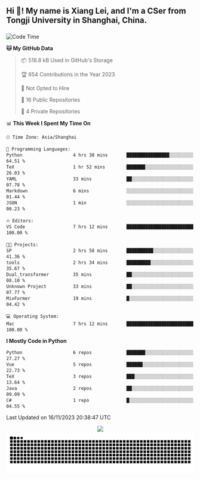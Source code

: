 <h2 align="left">Hi 👋! My name is Xiang Lei, and I'm a CSer from Tongji University in Shanghai, China.</h2>

###

<!--START_SECTION:waka-->
![Code Time](http://img.shields.io/badge/Code%20Time-291%20hrs%2022%20mins-blue)

**🐱 My GitHub Data** 

> 📦 518.8 kB Used in GitHub's Storage 
 > 
> 🏆 654 Contributions in the Year 2023
 > 
> 🚫 Not Opted to Hire
 > 
> 📜 16 Public Repositories 
 > 
> 🔑 4 Private Repositories 
 > 
📊 **This Week I Spent My Time On** 

```text
🕑︎ Time Zone: Asia/Shanghai

💬 Programming Languages: 
Python                   4 hrs 38 mins       ████████████████░░░░░░░░░   64.51 % 
TeX                      1 hr 52 mins        ███████░░░░░░░░░░░░░░░░░░   26.03 % 
YAML                     33 mins             ██░░░░░░░░░░░░░░░░░░░░░░░   07.78 % 
Markdown                 6 mins              ░░░░░░░░░░░░░░░░░░░░░░░░░   01.44 % 
JSON                     1 min               ░░░░░░░░░░░░░░░░░░░░░░░░░   00.23 % 

🔥 Editors: 
VS Code                  7 hrs 12 mins       █████████████████████████   100.00 % 

🐱‍💻 Projects: 
SP                       2 hrs 58 mins       ██████████░░░░░░░░░░░░░░░   41.36 % 
tools                    2 hrs 34 mins       █████████░░░░░░░░░░░░░░░░   35.67 % 
Dual_transformer         35 mins             ██░░░░░░░░░░░░░░░░░░░░░░░   08.10 % 
Unknown Project          33 mins             ██░░░░░░░░░░░░░░░░░░░░░░░   07.77 % 
MixFormer                19 mins             █░░░░░░░░░░░░░░░░░░░░░░░░   04.42 % 

💻 Operating System: 
Mac                      7 hrs 12 mins       █████████████████████████   100.00 % 
```

**I Mostly Code in Python** 

```text
Python                   6 repos             ███████░░░░░░░░░░░░░░░░░░   27.27 % 
Vue                      5 repos             ██████░░░░░░░░░░░░░░░░░░░   22.73 % 
TeX                      3 repos             ███░░░░░░░░░░░░░░░░░░░░░░   13.64 % 
Java                     2 repos             ██░░░░░░░░░░░░░░░░░░░░░░░   09.09 % 
C#                       1 repo              █░░░░░░░░░░░░░░░░░░░░░░░░   04.55 % 
```




 Last Updated on 16/11/2023 20:38:47 UTC
<!--END_SECTION:waka-->

<div align="center">
  <img src="https://github-readme-stats.vercel.app/api?username=Lei00764&show_icons=true&theme=radical" />
 </div>

 <div align="center">

<picture>
  <source media="(prefers-color-scheme: dark)" srcset="https://raw.githubusercontent.com/Lei00764/Lei00764/output/github-contribution-grid-snake-dark.svg">
  <source media="(prefers-color-scheme: light)" srcset="https://raw.githubusercontent.com/Lei00764/Lei00764/output/github-contribution-grid-snake.svg">
  <img alt="github contribution grid snake animation" src="https://raw.githubusercontent.com/Lei00764/Lei00764/output/github-contribution-grid-snake.svg">
</picture>

</div>




